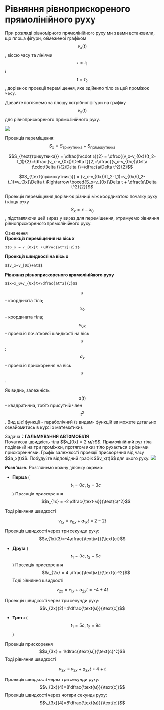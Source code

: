 # Рiвняння рiвноприскореного прямолiнiйного руху

При розглядi рiвномiрного прямолiнiйного руху ми з вами встановили, що площа фiгури, обмеженої графiком $$v_x(t)$$ , вiссю часу та лiнiями $$t=t_1$$ i $$t=t_2$$, дорiвнює проекцiї перемiщення, яке здiйнило тiло за цей промiжок часу.

Давайте поглянемо на площу потрiбної фiгури на графiку $$v_x(t)$$ для рiвноприскореного прямолiнiйного руху.

<img class="image"  src="https://rawgit.com/chudaol/ed-era-book-physics/master/images/chapter_2/6.svg" />

<p1>Проекцiя перемiщення:</p1> $$S_x = S_{\text{трикутника}} + S_{\text{прямокутника}}$$

$$S_{\text{трикутника}} = \dfrac{h\cdot a}{2} = \dfrac{(v_x-v_{0x})(t_2-t_1)}{2}=\dfrac{(v_x-v_{0x})\Delta t}{2}=\dfrac{(v_x-v_{0x})\Delta t\cdot\Delta t}{2\Delta t}=\dfrac{a\Delta t^2}{2}$$

$$S_{\text{прямокутника}} = (v_x-v_{0x})(t_2-t_1)=v_{0x}(t_2-t_1)=v_{0x}\Delta t \Rightarrow \boxed{S_x=v_{0x}\Delta t + \dfrac{a\Delta t^2}{2}}$$

Проекцiя перемiщення дорiвнює рiзницi мiж координатою початку руху i кiнця руху $$S_x=x - x_0$$, пiдставляючи цей вираз у вираз для перемiщення, отримуємо рiвняння рiвноприскореного прямолiнiйного руху.

<div class="eoz-wrap">
<span class="eoz">Означення</span>
<div class="eoz-text">
<b>Проекцiя перемiщення на вiсь x</b> 

    $$S_x = v_{0x}t +\dfrac{at^2}{2}$$
    
<b>Проекцiя швидкостi на вiсь x</b>

    $$v_x=v_{0x}+at$$

<b>Рiвняння рiвноприскореного прямолiнiйного руху</b>

    $$x=x_0+v_{0x}t+\dfrac{at^2}{2}$$
    
$$x$$ - координата тiла;
$$x_0$$ - координата тiла;
$$v_{0x}$$ - проекцiя початкової швидкостi на вiсь $$x$$;
$$a_x$$ - проекцiя прискорення на вiсь $$x$$.
</div>
</div>


Як видно, залежнiсть $$a(t)$$ - квадратична, тобто присутнiй член $$t^2$$. Вид цiєї функцiї - параболiчний (з видами функцiй ви можете детально ознайомитись в курсi з математики).

<div class="task-wrap">
<span class="task">Задача 2</span> <b>ГАЛЬМУВАННЯ АВТОМОБIЛЯ</b>
<div class="task-text">
Початкова швидкiсть тiла $$v_{0x} = 2 м/с$$. Прямолiнiйний рух тiла подiлений на три промiжки, протягом яких тiло рухається з рiзними прискореннями. Графiк залежностi проекцiї прискорення вiд часу $$a_x(t)$$. Побудуйте вiдповiдний графiк $$v_x(t)$$ для цього руху.

<img class="image"  src="https://rawgit.com/chudaol/ed-era-book-physics/master/images/chapter_2/5.svg" />


<b><i>Розв’язок.</i></b> Розглянемо кожну дiлянку окремо:

* <b>Перша</b> ($$t_1 = 0c, t_2 = 3c$$)
Проекцiя прискорення $$a_{1x} = -2 \dfrac{\text{м}}{\text{c}^2}$$

Тодi рiвняння швидкостi

$$v_{1x}=v_{0x}+a_{1x}t=2-2t$$

Проекцiя швидкостi через три секунди руху: $$v_{1x}(3)=-4\dfrac{\text{м}}{\text{c}}$$

* <b>Друга</b> ($$t_1 = 3c, t_2 = 5c$$)
Проекцiя прискорення $$a_{2x} = 4 \dfrac{\text{м}}{\text{c}^2}$$
Тодi рiвняння швидкостi 

$$v_{2x}=v_{1x}+a_{2x}t=-4+4t$$

Проекцiя швидкостi через три секунди руху: $$v_{2x}(2)=4\dfrac{\text{м}}{\text{c}}$$

* <b>Третя</b> ($$t_1 = 5c, t_2 = 9c$$)

Проекцiя прискорення $$a_{3x} = 1\dfrac{\text{м}}{\text{c}^2}$$
Тодi рiвняння швидкостi 

$$v_{3x}=v_{2x}+a_{3x}t=4+t$$

Проекцiя швидкостi через три секунди руху: $$v_{3x}(4)=8\dfrac{\text{м}}{\text{c}}$$
Проекцiя швидкостi через чотири секунди руху: $$v_{3x}(4)=8\dfrac{\text{м}}{\text{c}}$$
</div>
</div>